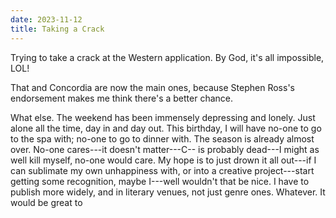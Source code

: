 ```yaml
---
date: 2023-11-12
title: Taking a Crack
---
```


Trying to take a crack at the Western application. By God, it's all impossible, LOL!

That and Concordia are now the main ones, because Stephen Ross's endorsement makes me think there's a better chance.

What else. The weekend has been immensely depressing and lonely. Just alone all the time, day in and day out. This birthday, I will have no-one to go to the spa with; no-one to go to dinner with. The season is already almost over. No-one cares---it doesn't matter---C-- is probably dead---I might as well kill myself, no-one would care. My hope is to just drown it all out---if I can sublimate my own unhappiness with, or into a creative project---start getting some recognition, maybe I---well wouldn't that be nice. I have to publish more widely, and in literary venues, not just genre ones. Whatever. It would be great to
